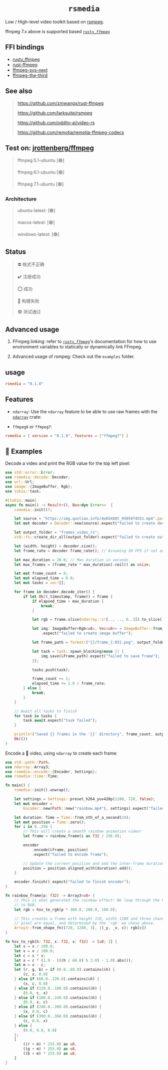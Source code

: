 <h1 align="center">
  <code>rsmedia</code>
</h1>

Low / High-level video toolkit based on [rsmpeg](https://github.com/larksuite/rsmpeg).

ffmpeg 7.x above is supported based [`rusty_ffmpeg`](https://github.com/CCExtractor/rusty_ffmpeg)

## FFI bindings

- [rusty_ffmpeg](https://github.com/CCExtractor/rusty_ffmpeg)
- [rust-ffmpeg](https://github.com/meh/rust-ffmpeg/)
- [ffmpeg-sys-next](https://github.com/zmwangx/rust-ffmpeg-sys)
- [ffmpeg-the-third](https://github.com/shssoichiro/ffmpeg-the-third)

## See also
>
> <https://github.com/zmwangx/rust-ffmpeg>
>
> <https://github.com/larksuite/rsmpeg>
>
> <https://github.com/oddity-ai/video-rs>
>
> <https://github.com/remotia/remotia-ffmpeg-codecs>

## Test on: [jrottenberg/ffmpeg](https://github.com/jrottenberg/ffmpeg)
>
> ffmpeg:5.1-ubuntu [🟢]
>
> ffmpeg:6.1-ubuntu [🟢]
>
> ffmpeg:7.1-ubuntu [🟢]

### Architecture
>
> ubuntu-latest: [🟢]
>
> macos-latest: [🟢]
>
> windows-latest: [🟢]

## Status
>
> ⛔ 格式不正确
>
> ✔️ 注册成功
>
> ⭕ 成功
>
> 🔴 构建失败
>
> 🟢 测试通过

## Advanced usage

1. FFmpeg linking: refer to [`rusty_ffmpeg`](https://github.com/CCExtractor/rusty_ffmpeg)'s documentation for how to use environment variables to statically or dynamically link FFmpeg.

2. Advanced usage of rsmpeg: Check out the `examples` folder.

## usage

```toml
rsmedia = "0.1.0"
```

## Features

- `ndarray`:
Use the `ndarray` feature to be able to use raw frames with the
[`ndarray`](https://github.com/rust-ndarray/ndarray) crate:

- `ffmpeg6` or `ffmpeg7`:

```toml
rsmedia = { version = "0.1.0", features = ["ffmpeg7"] }
```

## 📖 Examples

Decode a video and print the RGB value for the top left pixel:

```rust
use std::error::Error;
use rsmedia::decode::Decoder;
use url::Url;
use image::{ImageBuffer, Rgb};
use tokio::task;

#[tokio::main]
async fn main() -> Result<(), Box<dyn Error>>  {
    rsmedia::init()?;

    let source = "https://img.qunliao.info/4oEGX68t_9505974551.mp4".parse::<Url>().unwrap();
    let mut decoder = Decoder::new(source).expect("failed to create decoder");

    let output_folder = "frames_video_rs";
    std::fs::create_dir_all(output_folder).expect("failed to create output directory");

    let (width, height) = decoder.size();
    let frame_rate = decoder.frame_rate(); // Assuming 30 FPS if not available

    let max_duration = 20.0; // Max duration in seconds
    let max_frames = (frame_rate * max_duration).ceil() as usize;

    let mut frame_count = 0;
    let mut elapsed_time = 0.0;
    let mut tasks = vec![];

    for frame in decoder.decode_iter() {
        if let Ok((_timestamp, frame)) = frame {
            if elapsed_time > max_duration {
                break;
            }

            let rgb = frame.slice(ndarray::s![.., .., 0..3]).to_slice().unwrap();

            let img: ImageBuffer<Rgb<u8>, Vec<u8>> = ImageBuffer::from_raw(width, height, rgb.to_vec())
                .expect("failed to create image buffer");

            let frame_path = format!("{}/frame_{:05}.png", output_folder, frame_count);

            let task = task::spawn_blocking(move || {
                img.save(&frame_path).expect("failed to save frame");
            });

            tasks.push(task);

            frame_count += 1;
            elapsed_time += 1.0 / frame_rate;
        } else {
            break;
        }
    }

    // Await all tasks to finish
    for task in tasks {
        task.await.expect("task failed");
    }

    println!("Saved {} frames in the '{}' directory", frame_count, output_folder);
    Ok(())
}
```

Encode a 🌈 video, using `ndarray` to create each frame:

```rust
use std::path::Path;
use ndarray::Array3;
use rsmedia::encode::{Encoder, Settings};
use rsmedia::time::Time;

fn main() {
    rsmedia::init().unwrap();

    let settings = Settings::preset_h264_yuv420p(1280, 720, false);
    let mut encoder =
        Encoder::new(Path::new("rainbow.mp4"), settings).expect("failed to create encoder");

    let duration: Time = Time::from_nth_of_a_second(24);
    let mut position = Time::zero();
    for i in 0..256 {
        // This will create a smooth rainbow animation video!
        let frame = rainbow_frame(i as f32 / 256.0);

        encoder
            .encode(&frame, position)
            .expect("failed to encode frame");

        // Update the current position and add the inter-frame duration to it.
        position = position.aligned_with(duration).add();
    }

    encoder.finish().expect("failed to finish encoder");
}

fn rainbow_frame(p: f32) -> Array3<u8> {
    // This is what generated the rainbow effect! We loop through the HSV color spectrum and convert
    // to RGB.
    let rgb = hsv_to_rgb(p * 360.0, 100.0, 100.0);

    // This creates a frame with height 720, width 1280 and three channels. The RGB values for each
    // pixel are equal, and determined by the `rgb` we chose above.
    Array3::from_shape_fn((720, 1280, 3), |(_y, _x, c)| rgb[c])
}

fn hsv_to_rgb(h: f32, s: f32, v: f32) -> [u8; 3] {
    let s = s / 100.0;
    let v = v / 100.0;
    let c = s * v;
    let x = c * (1.0 - (((h / 60.0) % 2.0) - 1.0).abs());
    let m = v - c;
    let (r, g, b) = if (0.0..60.0).contains(&h) {
        (c, x, 0.0)
    } else if (60.0..120.0).contains(&h) {
        (x, c, 0.0)
    } else if (120.0..180.0).contains(&h) {
        (0.0, c, x)
    } else if (180.0..240.0).contains(&h) {
        (0.0, x, c)
    } else if (240.0..300.0).contains(&h) {
        (x, 0.0, c)
    } else if (300.0..360.0).contains(&h) {
        (c, 0.0, x)
    } else {
        (0.0, 0.0, 0.0)
    };
    [
        ((r + m) * 255.0) as u8,
        ((g + m) * 255.0) as u8,
        ((b + m) * 255.0) as u8,
    ]
}
```
